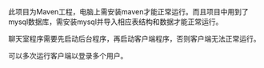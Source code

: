 此项目为Maven工程，电脑上需安装maven才能正常运行。而且项目中用到了mysql数据库，需安装mysql并导入相应表结构和数据才能正常运行。

聊天室程序需要先启动后台程序，再启动客户端程序，否则客户端无法正常运行。

可以多次运行客户端以登录多个用户。
